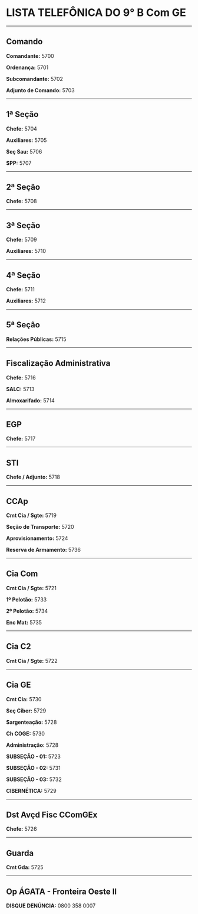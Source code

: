# **LISTA TELEFÔNICA DO 9° B Com GE**

----
## **Comando**
**Comandante:** 5700

**Ordenança:** 5701

**Subcomandante:** 5702

**Adjunto de Comando:** 5703

----
## **1ª Seção**
**Chefe:** 5704

**Auxiliares:** 5705

**Seç Sau:** 5706

**SPP:** 5707

----
## **2ª Seção**
**Chefe:** 5708

----
## **3ª Seção**
**Chefe:** 5709

**Auxiliares:** 5710

----
## **4ª Seção**
**Chefe:** 5711

**Auxiliares:** 5712

----
## **5ª Seção**
**Relações Públicas:** 5715

----
## **Fiscalização Administrativa**
**Chefe:** 5716

**SALC:** 5713

**Almoxarifado:** 5714

----
## **EGP**
**Chefe:** 5717

----
## **STI**
**Chefe / Adjunto:** 5718

----
## **CCAp**
**Cmt Cia / Sgte:** 5719

**Seção de Transporte:** 5720

**Aprovisionamento:** 5724

**Reserva de Armamento:** 5736

----
## **Cia Com**
**Cmt Cia / Sgte:** 5721

**1º Pelotão:** 5733

**2º Pelotão:** 5734

**Enc Mat:** 5735

----
## **Cia C2**
**Cmt Cia / Sgte:** 5722

----
## **Cia GE**
**Cmt Cia:** 5730

**Seç Ciber:** 5729

**Sargenteação:** 5728

**Ch COGE:** 5730

**Administração:** 5728

**SUBSEÇÃO - 01:** 5723

**SUBSEÇÃO - 02:** 5731

**SUBSEÇÃO - 03:** 5732

**CIBERNÉTICA:** 5729

----
## **Dst Avçd Fisc CComGEx**
**Chefe:** 5726

----
## **Guarda**
**Cmt Gda:** 5725

----
## **Op ÁGATA - Fronteira Oeste II**
**DISQUE DENÚNCIA:** 0800 358 0007
